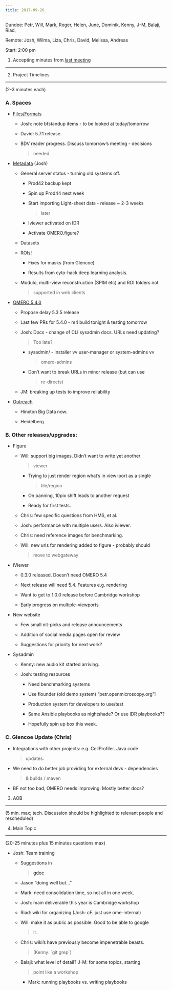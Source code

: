 ```yaml
---
title: 2017-09-26_
---
```


Dundee: Petr, Will, Mark, Roger, Helen, June, Dominik, Kenny, J-M,
Balaji, Riad,

Remote: Josh, Wilma, Liza, Chris, David, Melissa, Andreas

Start: 2:00 pm

1. Accepting minutes from [<u>last meeting</u>](https://docs.google.com/document/d/1B3zinUGCtInzr70hUql9Q22KBqSjudIH4W3qBXl5Qug/edit)
-------------------------------------------------------------------------------------------------------------------------------------

2. Project Timelines
--------------------

(2-3 minutes each)

###  A. Spaces

-   [<u>Files/Formats</u>](https://trello.com/b/IBHfAIMP/bio-formats-5-x)

    -   Josh: note bfstandup items - to be looked at today/tomorrow

    -   David: 5.7.1 release.

    -   BDV reader progress. Discuss tomorrow’s meeting - decisions
        > needed

-   [<u>Metadata</u>](https://trello.com/c/XQXwX6jj/6-metadata) (Josh)

    -   General server status - turning old systems off.

        -   Prod42 backup kept

        -   Spin up Prod44 next week

        -   Start importing Light-sheet data - release \~ 2-3 weeks
            > later

        -   Iviewer activated on IDR

        -   Activate OMERO.figure?

    -   Datasets

    -   ROIs!

        -   Fixes for masks (from Glencoe)

        -   Results from cyto-hack deep learning analysis.

    -   Modulo, multi-view reconstruction (SPIM etc) and ROI folders not
        > supported in web clients

-   [<u>OMERO 5.4.0</u>](https://trello.com/b/SiqOu2Bl/omero-540)

    -   Propose delay 5.3.5 release

    -   Last few PRs for 5.4.0 - m4 build tonight & testing tomorrow

    -   Josh: Docs - change of CLI sysadmin docs. URLs need updating?
        > Too late?

        -   sysadmin/ - installer vv user-manager or system-admins vv
            > omero-admins

        -   Don’t want to break URLs in minor release (but can use
            > re-directs)

    -   JM: breaking up tests to improve reliability

-   [<u>Outreach</u>](https://trello.com/b/Da6OAWam/outreach)

    -   Hinxton Big Data now.

    -   Heidelberg

###  B. Other releases/upgrades:

-   Figure

    -   Will: support big images. Didn’t want to write yet another
        > viewer

        -   Trying to just render region what’s in view-port as a single
            > tile/region

        -   On panning, 10pix shift leads to another request

        -   Ready for first tests.

    -   Chris: few specific questions from HMS, et al.

    -   Josh: performance with multiple users. Also iviewer.

    -   Chris: need reference images for benchmarking.

    -   Will: new urls for rendering added to figure - probably should
        > move to webgateway

-   iViewer

    -   0.3.0 released. Doesn’t need OMERO 5.4

    -   Next release will need 5.4. Features e.g. rendering

    -   Want to get to 1.0.0 release before Cambridge workshop

    -   Early progress on multiple-viewports

-   New website

    -   Few small nit-picks and release announcements

    -   Addition of social media pages open for review

    -   Suggestions for priority for next work?

-   Sysadmin

    -   Kenny: new audio kit started arriving.

    -   Josh: testing resources

        -   Need benchmarking systems

        -   Use flounder (old demo system) “petr.openmicroscopy.org”!

        -   Production system for developers to use/test

        -   Same Ansible playbooks as nightshade? Or use IDR playbooks??

        -   Hopefully spin up box this week.

###  C. Glencoe Update (Chris)

-   Integrations with other projects: e.g. CellProfiler. Java code
    > updates.

-   We need to do better job providing for external devs - dependencies
    > & builds / maven

-   BF not too bad, OMERO needs improving. Mostly better docs?

3. AOB
------

(5 min. max; tech. Discussion should be highlighted to relevant people
and rescheduled)

4. Main Topic
-------------

(20-25 minutes plus 15 minutes questions max)

-   Josh: Team training

    -   Suggestions in
        > [<u>gdoc</u>](https://docs.google.com/document/d/1Xj6iWUbfeS4JC9lw8pQV1FG_BSjExplfOgWYLvFAZcE/edit)

    -   Jason “doing well but…”

    -   Mark: need consolidation time, so not all in one week.

    -   Josh: main deliverable this year is Cambridge workshop

    -   Riad: wiki for organizing (Josh: cF. just use ome-internal)

    -   Will: make it as public as possible. Good to be able to google
        > it.

    -   Chris: wiki’s have previously become impenetrable beasts.
        > (Kenny: \`git grep\`)

    -   Balaji: what level of detail? J-M: for some topics, starting
        > point like a workshop

        -   Mark: running playbooks vs. writing playbooks
